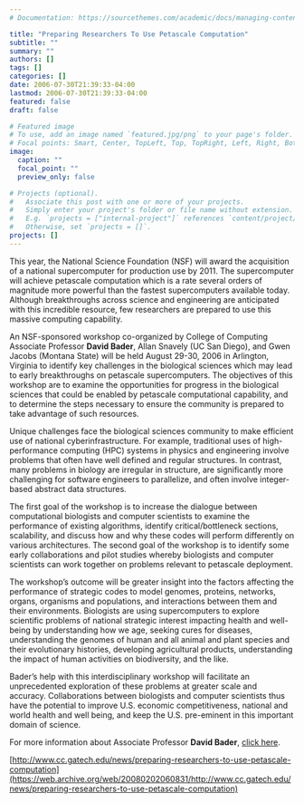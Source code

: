 ```yaml
---
# Documentation: https://sourcethemes.com/academic/docs/managing-content/

title: "Preparing Researchers To Use Petascale Computation"
subtitle: ""
summary: ""
authors: []
tags: []
categories: []
date: 2006-07-30T21:39:33-04:00
lastmod: 2006-07-30T21:39:33-04:00
featured: false
draft: false

# Featured image
# To use, add an image named `featured.jpg/png` to your page's folder.
# Focal points: Smart, Center, TopLeft, Top, TopRight, Left, Right, BottomLeft, Bottom, BottomRight.
image:
  caption: ""
  focal_point: ""
  preview_only: false

# Projects (optional).
#   Associate this post with one or more of your projects.
#   Simply enter your project's folder or file name without extension.
#   E.g. `projects = ["internal-project"]` references `content/project/deep-learning/index.md`.
#   Otherwise, set `projects = []`.
projects: []
---
```


This year, the National Science Foundation (NSF) will award the acquisition of a national supercomputer for production use by 2011. The supercomputer will achieve petascale computation which is a rate several orders of magnitude more powerful than the fastest supercomputers available today. Although breakthroughs across science and engineering are anticipated with this incredible resource, few researchers are prepared to use this massive computing capability.

An NSF-sponsored workshop co-organized by College of Computing Associate Professor **David Bader**, Allan Snavely (UC San Diego), and Gwen Jacobs (Montana State) will be held August 29-30, 2006 in Arlington, Virginia to identify key challenges in the biological sciences which may lead to early breakthroughs on petascale supercomputers. The objectives of this workshop are to examine the opportunities for progress in the biological sciences that could be enabled by petascale computational capability, and to determine the steps necessary to ensure the community is prepared to take advantage of such resources.

Unique challenges face the biological sciences community to make efficient use of national cyberinfrastructure. For example, traditional uses of high-performance computing (HPC) systems in physics and engineering involve problems that often have well defined and regular structures. In contrast, many problems in biology are irregular in structure, are significantly more challenging for software engineers to parallelize, and often involve integer-based abstract data structures.

The first goal of the workshop is to increase the dialogue between computational biologists and computer scientists to examine the performance of existing algorithms, identify critical/bottleneck sections, scalability, and discuss how and why these codes will perform differently on various architectures. The second goal of the workshop is to identify some early collaborations and pilot studies whereby biologists and computer scientists can work together on problems relevant to petascale deployment.

The workshop’s outcome will be greater insight into the factors affecting the performance of strategic codes to model genomes, proteins, networks, organs, organisms and populations, and interactions between them and their environments. Biologists are using supercomputers to explore scientific problems of national strategic interest impacting health and well-being by understanding how we age, seeking cures for diseases, understanding the genomes of human and all animal and plant species and their evolutionary histories, developing agricultural products, understanding the impact of human activities on biodiversity, and the like.

Bader’s help with this interdisciplinary workshop will facilitate an unprecedented exploration of these problems at greater scale and accuracy. Collaborations between biologists and computer scientists thus have the potential to improve U.S. economic competitiveness, national and world health and well being, and keep the U.S. pre-eminent in this important domain of science.

For more information about Associate Professor **David Bader**, [click here](https://web.archive.org/web/20080202060831/http://www.cc.gatech.edu/component/option,com_peopledb/task,view/contact_id,284451105/Itemid,238/).

[http://www.cc.gatech.edu/news/preparing-researchers-to-use-petascale-computation](https://web.archive.org/web/20080202060831/http://www.cc.gatech.edu/news/preparing-researchers-to-use-petascale-computation)
